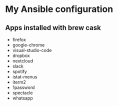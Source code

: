 # My Ansible configuration

## Apps installed with brew cask
- firefox
- google-chrome
- visual-studio-code
- dropbox
- nextcloud
- slack
- spotify
- istat-menus
- iterm2
- 1password
- spectacle
- whatsapp

